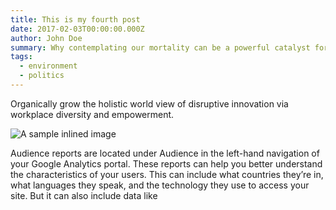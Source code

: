 ```yaml
---
title: This is my fourth post
date: 2017-02-03T00:00:00.000Z
author: John Doe
summary: Why contemplating our mortality can be a powerful catalyst for change
tags:
  - environment
  - politics
---
```

Organically grow the holistic world view of disruptive innovation via workplace diversity and empowerment.

![A sample inlined image](https://pitchandpublish.com/_assets/images/ServicesPage_col2.jpg)

Audience reports are located under Audience in the left-hand navigation of your Google Analytics portal. These reports can help you better understand the characteristics of your users. This can include what countries they’re in, what languages they speak, and the technology they use to access your site. But it can also include data like